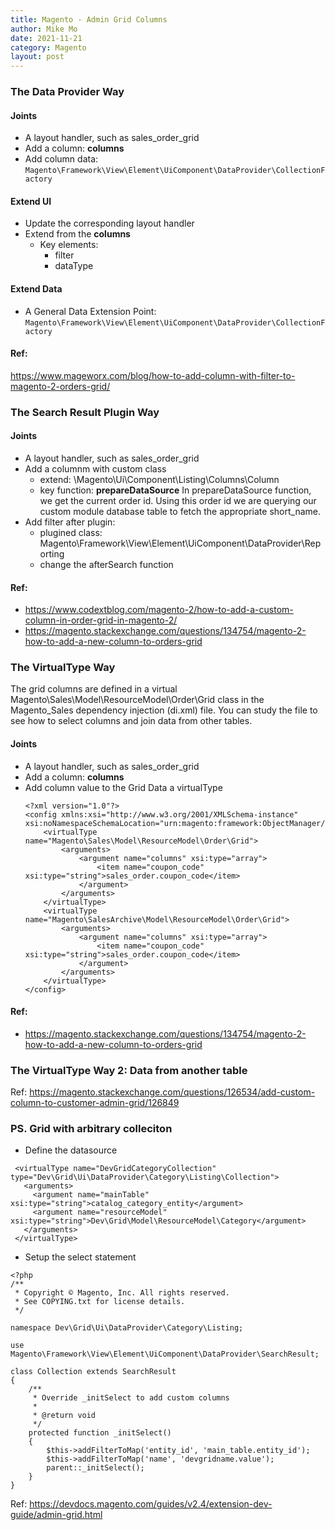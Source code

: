```yaml
---
title: Magento - Admin Grid Columns
author: Mike Mo
date: 2021-11-21
category: Magento
layout: post
---
```


### The Data Provider Way
#### Joints
- A layout handler, such as sales_order_grid
- Add a column: <strong>columns</strong>
- Add column data:     
  ```Magento\Framework\View\Element\UiComponent\DataProvider\CollectionFactory```

#### Extend UI
- Update the corresponding layout handler
- Extend from the <strong>columns</strong>
  - Key elements:
    - filter
    - dataType

#### Extend Data
- A General Data Extension Point:     
  ```Magento\Framework\View\Element\UiComponent\DataProvider\CollectionFactory```

#### Ref:
https://www.mageworx.com/blog/how-to-add-column-with-filter-to-magento-2-orders-grid/


### The Search Result Plugin Way

#### Joints
- A layout handler, such as sales_order_grid
- Add a columnm with custom class
  - extend: \Magento\Ui\Component\Listing\Columns\Column
  - key function: <strong>prepareDataSource</strong>
  In prepareDataSource function, we get the current order id. Using this order id we are querying our custom module database table to fetch the appropriate short_name.
- Add filter after plugin:
  - plugined class: Magento\Framework\View\Element\UiComponent\DataProvider\Reporting
  - change the afterSearch function
    
#### Ref:
- https://www.codextblog.com/magento-2/how-to-add-a-custom-column-in-order-grid-in-magento-2/
- https://magento.stackexchange.com/questions/134754/magento-2-how-to-add-a-new-column-to-orders-grid


### The VirtualType Way
The grid columns are defined in a virtual Magento\Sales\Model\ResourceModel\Order\Grid class in the Magento_Sales dependency injection (di.xml) file. You can study the file to see how to select columns and join data from other tables.


#### Joints
- A layout handler, such as sales_order_grid
- Add a column: <strong>columns</strong>
- Add column value to the Grid Data a virtualType
    ```
    <?xml version="1.0"?>
    <config xmlns:xsi="http://www.w3.org/2001/XMLSchema-instance" xsi:noNamespaceSchemaLocation="urn:magento:framework:ObjectManager/etc/config.xsd">
        <virtualType name="Magento\Sales\Model\ResourceModel\Order\Grid">
            <arguments>
                <argument name="columns" xsi:type="array">
                    <item name="coupon_code" xsi:type="string">sales_order.coupon_code</item>
                </argument>
            </arguments>
        </virtualType>
        <virtualType name="Magento\SalesArchive\Model\ResourceModel\Order\Grid">
            <arguments>
                <argument name="columns" xsi:type="array">
                    <item name="coupon_code" xsi:type="string">sales_order.coupon_code</item>
                </argument>
            </arguments>
        </virtualType>
    </config>
    ```
#### Ref:
- https://magento.stackexchange.com/questions/134754/magento-2-how-to-add-a-new-column-to-orders-grid

### The VirtualType Way 2: Data from another table

Ref: 
https://magento.stackexchange.com/questions/126534/add-custom-column-to-customer-admin-grid/126849

### PS. Grid with arbitrary colleciton
- Define the datasource
```
 <virtualType name="DevGridCategoryCollection" type="Dev\Grid\Ui\DataProvider\Category\Listing\Collection">
   <arguments>
     <argument name="mainTable" xsi:type="string">catalog_category_entity</argument>
     <argument name="resourceModel" xsi:type="string">Dev\Grid\Model\ResourceModel\Category</argument>
   </arguments>
 </virtualType>
```
- Setup the select statement
```
<?php
/**
 * Copyright © Magento, Inc. All rights reserved.
 * See COPYING.txt for license details.
 */

namespace Dev\Grid\Ui\DataProvider\Category\Listing;

use Magento\Framework\View\Element\UiComponent\DataProvider\SearchResult;

class Collection extends SearchResult
{
    /**
     * Override _initSelect to add custom columns
     *
     * @return void
     */
    protected function _initSelect()
    {
        $this->addFilterToMap('entity_id', 'main_table.entity_id');
        $this->addFilterToMap('name', 'devgridname.value');
        parent::_initSelect();
    }
}
```

Ref: https://devdocs.magento.com/guides/v2.4/extension-dev-guide/admin-grid.html
